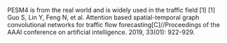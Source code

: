 PESM4 is from the real world and is widely used in the traffic field [1]
[1] Guo S, Lin Y, Feng N, et al. Attention based spatial-temporal graph convolutional networks for traffic flow forecasting[C]//Proceedings of the AAAI conference on artificial intelligence. 2019, 33(01): 922-929.
